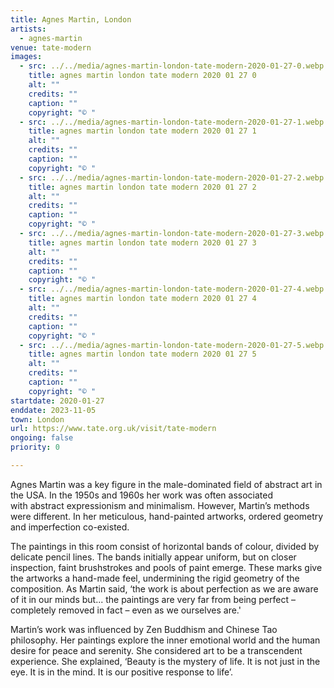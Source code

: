 ```yaml
---
title: Agnes Martin, London
artists:
  - agnes-martin
venue: tate-modern
images:
  - src: ../../media/agnes-martin-london-tate-modern-2020-01-27-0.webp
    title: agnes martin london tate modern 2020 01 27 0
    alt: ""
    credits: ""
    caption: ""
    copyright: "© "
  - src: ../../media/agnes-martin-london-tate-modern-2020-01-27-1.webp
    title: agnes martin london tate modern 2020 01 27 1
    alt: ""
    credits: ""
    caption: ""
    copyright: "© "
  - src: ../../media/agnes-martin-london-tate-modern-2020-01-27-2.webp
    title: agnes martin london tate modern 2020 01 27 2
    alt: ""
    credits: ""
    caption: ""
    copyright: "© "
  - src: ../../media/agnes-martin-london-tate-modern-2020-01-27-3.webp
    title: agnes martin london tate modern 2020 01 27 3
    alt: ""
    credits: ""
    caption: ""
    copyright: "© "
  - src: ../../media/agnes-martin-london-tate-modern-2020-01-27-4.webp
    title: agnes martin london tate modern 2020 01 27 4
    alt: ""
    credits: ""
    caption: ""
    copyright: "© "
  - src: ../../media/agnes-martin-london-tate-modern-2020-01-27-5.webp
    title: agnes martin london tate modern 2020 01 27 5
    alt: ""
    credits: ""
    caption: ""
    copyright: "© "
startdate: 2020-01-27
enddate: 2023-11-05
town: London
url: https://www.tate.org.uk/visit/tate-modern
ongoing: false
priority: 0

---
```


Agnes Martin was a key figure in the male-dominated field of abstract art in the USA. In the 1950s and 1960s her work was often associated with abstract expressionism and minimalism. However, Martin’s methods were different. In her meticulous, hand-painted artworks, ordered geometry and imperfection co-existed.

The paintings in this room consist of horizontal bands of colour, divided by delicate pencil lines. The bands initially appear uniform, but on closer inspection, faint brushstrokes and pools of paint emerge. These marks give the artworks a hand-made feel, undermining the rigid geometry of the composition. As Martin said, ‘the work is about perfection as we are aware of it in our minds but... the paintings are very far from being perfect – completely removed in fact – even as we ourselves are.'

Martin’s work was influenced by Zen Buddhism and Chinese Tao philosophy. Her paintings explore the inner emotional world and the human desire for peace and serenity. She considered art to be a transcendent experience. She explained, ‘Beauty is the mystery of life. It is not just in the eye. It is in the mind. It is our positive response to life’.